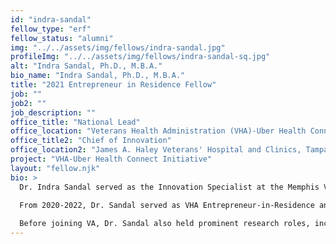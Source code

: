 ```yaml
---
id: "indra-sandal"
fellow_type: "erf"
fellow_status: "alumni"
img: "../../assets/img/fellows/indra-sandal.jpg"
profileImg: "../../assets/img/fellows/indra-sandal-sq.jpg"
alt: "Indra Sandal, Ph.D., M.B.A."
bio_name: "Indra Sandal, Ph.D., M.B.A."
title: "2021 Entrepreneur in Residence Fellow"
job: ""
job2: ""
job_description: ""
office_title: "National Lead"
office_location: "Veterans Health Administration (VHA)-Uber Health Connect (VUHC)"
office_title2: "Chief of Innovation"
office_location2: "James A. Haley Veterans' Hospital and Clinics, Tampa, FL"
project: "VHA-Uber Health Connect Initiative"
layout: "fellow.njk"
bio: >
  Dr. Indra Sandal served as the Innovation Specialist at the Memphis VA Medical Center from 2019 to 2022 as well as in several prominent national and local facility innovation roles with VHA Innovation Ecosystem. She currently serves as a faculty member for Massachusetts Institute of Technology's Catalyst program, a collaborative initiative accelerating innovation to benefit healthcare and technology.  

  From 2020-2022, Dr. Sandal served as VHA Entrepreneur-in-Residence and Executive Management Fellow where she spearheaded the national VUHC Initiative. Through the initial pilot, 3600 Veterans received 22,000 Uber Health rides and 10 VA Medical Center (VAMC) facilities were able to achieve $25M in cost savings from faster emergency and inpatient discharges and avoidance of no-show/missed appointments. This pilot will be expanding to an additional 60 new VAMCs.
  
  Before joining VA, Dr. Sandal also held prominent research roles, including serving as Assistant Professor of Medicine at the University of Utah School of Medicine in Salt Lake City, UT from 2011-2014 and as Research Scientist at Virginia Tech from 2005-2011. Her genetic and genomic research outcomes included 17 secured patents, 14 peer reviewed journal publications as lead author, three book chapters and over 50 conference presentations worldwide.
---
```

